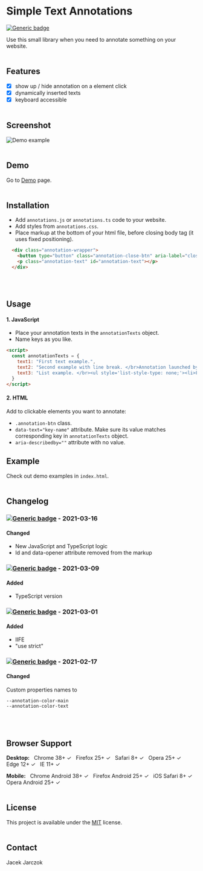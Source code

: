 # Simple Text Annotations
[![Generic badge](https://img.shields.io/badge/Version-2.0.0-green.svg)](https://shields.io/)

Use this small library when you need to annotate something on your website.
<br><br>

## Features
- [x] show up / hide annotation on a element click
- [x] dynamically inserted texts
- [x] keyboard accessible
<br><br>

## Screenshot
![Demo example](https://github.com/k-son/Tooltips/blob/main/annotations.png?raw=true "Demo example")
<br><br>

## Demo
Go to [Demo](https://k-son.github.io/simple-text-annotations/) page.
<br><br>

## Installation
- Add ```annotations.js``` or ```annotations.ts``` code to your website.
- Add styles from ```annotations.css```.
- Place markup at the bottom of your html file, before closing body tag (it uses fixed positioning).
```html
  <div class="annotation-wrapper">
    <button type="button" class="annotation-close-btn" aria-label="close annotation"></button>
    <p class="annotation-text" id="annotation-text"></p>
  </div>
```
<br><br>

## Usage
#### 1. JavaScript
- Place your annotation texts in the ```annotationTexts``` object.
- Name keys as you like.
```html
<script>
  const annotationTexts = {
    text1: "First text example.",
    text2: "Second example with line break. </br>Annotation launched by Button nr 2 and Button nr 3.",
    text3: "List example. </br><ul style='list-style-type: none;'><li>First list item.</li><li>Second list item.</li><li>Third list item.</li>"
  }
</script>
```
#### 2. HTML
Add to clickable elements you want to annotate:
- ```.annotation-btn``` class. 
- ```data-text="key-name"``` attribute. Make sure its value matches corresponding key in ```annotationTexts``` object.
- ```aria-describedby=""``` attribute with no value.


## Example
Check out demo examples in ```index.html```.
<br><br>

## Changelog
### [![Generic badge](https://img.shields.io/badge/Version-2.0.0-green.svg)](https://shields.io/) - 2021-03-16
#### Changed
- New JavaScript and TypeScript logic
- Id and data-opener attribute removed from the markup

### [![Generic badge](https://img.shields.io/badge/Version-1.2.0-green.svg)](https://shields.io/) - 2021-03-09
#### Added
- TypeScript version

### [![Generic badge](https://img.shields.io/badge/Version-1.1.3-green.svg)](https://shields.io/) - 2021-03-01
#### Added
- IIFE
- "use strict"

### [![Generic badge](https://img.shields.io/badge/Version-1.1.2-green.svg)](https://shields.io/) - 2021-02-17
#### Changed
Custom properties names to 
```html
--annotation-color-main
--annotation-color-text
```
<br><br>

## Browser Support
**Desktop:**&nbsp;&nbsp; Chrome 38+ ✓&nbsp;&nbsp; Firefox 25+ ✓&nbsp;&nbsp; Safari 8+ ✓&nbsp;&nbsp;  Opera 25+ ✓&nbsp;&nbsp; Edge 12+ ✓&nbsp;&nbsp; IE 11+ ✓&nbsp;&nbsp;

**Mobile:**&nbsp;&nbsp; Chrome Android 38+ ✓&nbsp;&nbsp; Firefox Android 25+ ✓&nbsp;&nbsp; iOS Safari 8+ ✓&nbsp;&nbsp; Opera Android 25+ ✓&nbsp;&nbsp;
<br><br>

## License
This project is available under the [MIT](https://opensource.org/licenses/mit-license.php) license.
<br><br>

## Contact
 Jacek Jarczok
